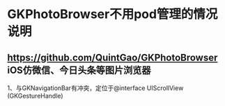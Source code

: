#  GKPhotoBrowser不用pod管理的情况说明

## https://github.com/QuintGao/GKPhotoBrowser iOS仿微信、今日头条等图片浏览器

1、与GKNavigationBar有冲突，定位于@interface UIScrollView (GKGestureHandle)
